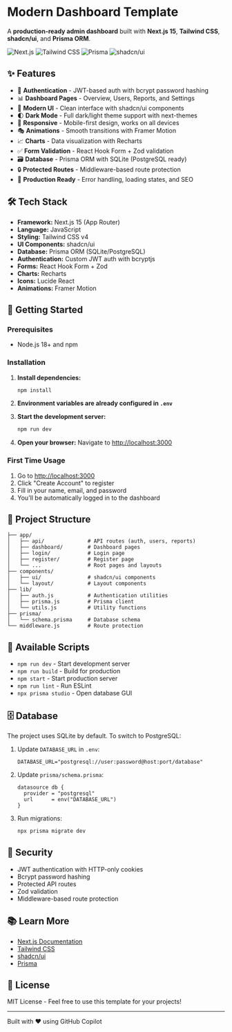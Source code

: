 # Modern Dashboard Template

A **production-ready admin dashboard** built with **Next.js 15**, **Tailwind CSS**, **shadcn/ui**, and **Prisma ORM**.

![Next.js](https://img.shields.io/badge/Next.js-16.0-black)
![Tailwind CSS](https://img.shields.io/badge/Tailwind-v4-38bdf8)
![Prisma](https://img.shields.io/badge/Prisma-latest-2d3748)
![shadcn/ui](https://img.shields.io/badge/shadcn/ui-latest-000000)

## ✨ Features

- 🔐 **Authentication** - JWT-based auth with bcrypt password hashing
- 📊 **Dashboard Pages** - Overview, Users, Reports, and Settings
- 🎨 **Modern UI** - Clean interface with shadcn/ui components
- 🌓 **Dark Mode** - Full dark/light theme support with next-themes
- 📱 **Responsive** - Mobile-first design, works on all devices
- 🎭 **Animations** - Smooth transitions with Framer Motion
- 📈 **Charts** - Data visualization with Recharts
- ✅ **Form Validation** - React Hook Form + Zod validation
- 🗃️ **Database** - Prisma ORM with SQLite (PostgreSQL ready)
- 🔒 **Protected Routes** - Middleware-based route protection
- 🚀 **Production Ready** - Error handling, loading states, and SEO

## 🛠️ Tech Stack

- **Framework:** Next.js 15 (App Router)
- **Language:** JavaScript
- **Styling:** Tailwind CSS v4
- **UI Components:** shadcn/ui
- **Database:** Prisma ORM (SQLite/PostgreSQL)
- **Authentication:** Custom JWT auth with bcryptjs
- **Forms:** React Hook Form + Zod
- **Charts:** Recharts
- **Icons:** Lucide React
- **Animations:** Framer Motion

## 🚀 Getting Started

### Prerequisites

- Node.js 18+ and npm

### Installation

1. **Install dependencies:**
   ```bash
   npm install
   ```

2. **Environment variables are already configured in `.env`**

3. **Start the development server:**
   ```bash
   npm run dev
   ```

4. **Open your browser:**
   Navigate to [http://localhost:3000](http://localhost:3000)

### First Time Usage

1. Go to [http://localhost:3000](http://localhost:3000)
2. Click "Create Account" to register
3. Fill in your name, email, and password
4. You'll be automatically logged in to the dashboard

## 📁 Project Structure

```
├── app/
│   ├── api/              # API routes (auth, users, reports)
│   ├── dashboard/        # Dashboard pages
│   ├── login/            # Login page
│   ├── register/         # Register page
│   └── ...               # Root pages and layouts
├── components/
│   ├── ui/               # shadcn/ui components
│   └── layout/           # Layout components
├── lib/
│   ├── auth.js           # Authentication utilities
│   ├── prisma.js         # Prisma client
│   └── utils.js          # Utility functions
├── prisma/
│   └── schema.prisma     # Database schema
└── middleware.js         # Route protection
```

## 📝 Available Scripts

- `npm run dev` - Start development server
- `npm run build` - Build for production
- `npm start` - Start production server
- `npm run lint` - Run ESLint
- `npx prisma studio` - Open database GUI

## 🗄️ Database

The project uses SQLite by default. To switch to PostgreSQL:

1. Update `DATABASE_URL` in `.env`:
   ```
   DATABASE_URL="postgresql://user:password@host:port/database"
   ```

2. Update `prisma/schema.prisma`:
   ```prisma
   datasource db {
     provider = "postgresql"
     url      = env("DATABASE_URL")
   }
   ```

3. Run migrations:
   ```bash
   npx prisma migrate dev
   ```

## 🔐 Security

- JWT authentication with HTTP-only cookies
- Bcrypt password hashing
- Protected API routes
- Zod validation
- Middleware-based route protection

## 📚 Learn More

- [Next.js Documentation](https://nextjs.org/docs)
- [Tailwind CSS](https://tailwindcss.com/docs)
- [shadcn/ui](https://ui.shadcn.com)
- [Prisma](https://www.prisma.io/docs)

## 📄 License

MIT License - Feel free to use this template for your projects!

---

Built with ❤️ using GitHub Copilot
